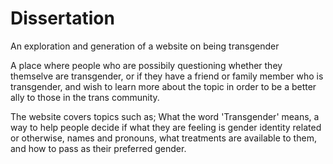 # Dissertation
An exploration and generation of a website on being transgender

A place where people who are possibily questioning whether they themselve are transgender, or if they have a friend or family member who is transgender, and wish to learn more about the topic in order to be a better ally to those in the trans community.

The website covers topics such as; What the word 'Transgender' means, a way to help people decide if what they are feeling is gender identity related or otherwise, names and pronouns, what treatments are available to them, and how to pass as their preferred gender.
